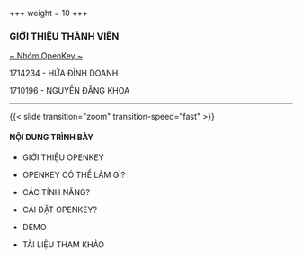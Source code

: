 +++
weight = 10
+++

### GIỚI THIỆU THÀNH VIÊN



[~ Nhóm OpenKey ~](#)

1714234 - HỨA ĐÌNH DOANH

1710196 - NGUYỄN ĐĂNG KHOA

---

{{< slide transition="zoom" transition-speed="fast" >}}

#### NỘI DUNG TRÌNH BÀY

- GIỚI THIỆU OPENKEY

- OPENKEY CÓ THỂ LÀM GÌ?

- CÁC TÍNH NĂNG?

- CÀI ĐẶT OPENKEY?

- DEMO

- TÀI LIỆU THAM KHẢO